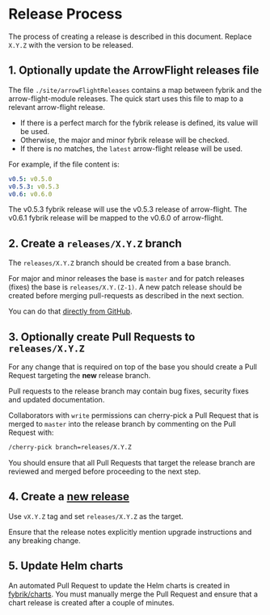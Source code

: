 # Release Process

The process of creating a release is described in this document. Replace `X.Y.Z` with the version to be released.

## 1. Optionally update the ArrowFlight releases file

The file `./site/arrowFlightReleases` contains a map between fybrik and the arrow-flight-module releases.
The quick start uses this file to map to a relevant arrow-flight release.
* If there is a perfect march for the fybrik release is defined, its value will be used.
* Otherwise, the major and minor fybrik release will be checked.
* If there is no matches, the `latest` arrow-flight release will be used.

For example, if the file content is:

```yaml
v0.5: v0.5.0
v0.5.3: v0.5.3
v0.6: v0.6.0
```
The v0.5.3 fybrik release will use the v0.5.3 release of arrow-flight.
The v0.6.1 fybrik release will be mapped to the v0.6.0 of arrow-flight.

## 2. Create a `releases/X.Y.Z` branch

The `releases/X.Y.Z` branch should be created from a base branch. 

For major and minor releases the base is `master` and for patch releases (fixes) the base is `releases/X.Y.(Z-1)`.
A new patch release should be created before merging pull-requests as described in the next section.

You can do that [directly from GitHub](https://docs.github.com/en/pull-requests/collaborating-with-pull-requests/proposing-changes-to-your-work-with-pull-requests/creating-and-deleting-branches-within-your-repository#creating-a-branch).

## 3. Optionally create Pull Requests to `releases/X.Y.Z`

For any change that is required on top of the base you should create a Pull Request targeting the **new** release branch. 

Pull requests to the release branch may contain bug fixes, security fixes and updated documentation.

Collaborators with `write` permissions can cherry-pick a Pull Request that is merged to `master` into the release branch by commenting on the Pull Request with:

```bash
/cherry-pick branch=releases/X.Y.Z
```

You should ensure that all Pull Requests that target the release branch are reviewed and merged before proceeding to the next step.

## 4. Create a [new release](https://github.com/fybrik/fybrik/releases/new)

Use `vX.Y.Z` tag and set `releases/X.Y.Z` as the target.

Ensure that the release notes explicitly mention upgrade instructions and any breaking change.

## 5. Update Helm charts

An automated Pull Request to update the Helm charts is created in [fybrik/charts](https://github.com/fybrik/charts/pulls). You must manually merge the Pull Request and ensure that a chart release is created after a couple of minutes.


